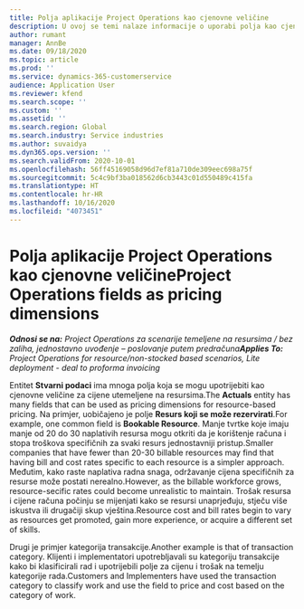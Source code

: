 ```yaml
---
title: Polja aplikacije Project Operations kao cjenovne veličine
description: U ovoj se temi nalaze informacije o uporabi polja kao cjenovnih veličina u aplikaciji Dynamics 365 Project Operations.
author: rumant
manager: AnnBe
ms.date: 09/18/2020
ms.topic: article
ms.prod: ''
ms.service: dynamics-365-customerservice
audience: Application User
ms.reviewer: kfend
ms.search.scope: ''
ms.custom: ''
ms.assetid: ''
ms.search.region: Global
ms.search.industry: Service industries
ms.author: suvaidya
ms.dyn365.ops.version: ''
ms.search.validFrom: 2020-10-01
ms.openlocfilehash: 56ff45169058d96d7ef81a710de309eec698a75f
ms.sourcegitcommit: 5c4c9bf3ba018562d6cb3443c01d550489c415fa
ms.translationtype: HT
ms.contentlocale: hr-HR
ms.lasthandoff: 10/16/2020
ms.locfileid: "4073451"
---
```

# <a name="project-operations-fields-as-pricing-dimensions"></a><span data-ttu-id="2912e-103">Polja aplikacije Project Operations kao cjenovne veličine</span><span class="sxs-lookup"><span data-stu-id="2912e-103">Project Operations fields as pricing dimensions</span></span>

<span data-ttu-id="2912e-104">_**Odnosi se na:** Project Operations za scenarije temeljene na resursima / bez zaliha, jednostavno uvođenje – poslovanje putem predračuna_</span><span class="sxs-lookup"><span data-stu-id="2912e-104">_**Applies To:** Project Operations for resource/non-stocked based scenarios, Lite deployment - deal to proforma invoicing_</span></span>

<span data-ttu-id="2912e-105">Entitet **Stvarni podaci** ima mnoga polja koja se mogu upotrijebiti kao cjenovne veličine za cijene utemeljene na resursima.</span><span class="sxs-lookup"><span data-stu-id="2912e-105">The **Actuals** entity has many fields that can be used as pricing dimensions for resource-based pricing.</span></span> <span data-ttu-id="2912e-106">Na primjer, uobičajeno je polje **Resurs koji se može rezervirati**.</span><span class="sxs-lookup"><span data-stu-id="2912e-106">For example, one common field is **Bookable Resource**.</span></span> <span data-ttu-id="2912e-107">Manje tvrtke koje imaju manje od 20 do 30 naplativih resursa mogu otkriti da je korištenje računa i stopa troškova specifičnih za svaki resurs jednostavniji pristup.</span><span class="sxs-lookup"><span data-stu-id="2912e-107">Smaller companies that have fewer than 20-30 billable resources may find that having bill and cost rates specific to each resource is a simpler approach.</span></span> <span data-ttu-id="2912e-108">Međutim, kako raste naplativa radna snaga, održavanje cijena specifičnih za resurse može postati nerealno.</span><span class="sxs-lookup"><span data-stu-id="2912e-108">However, as the billable workforce grows, resource-secific rates could become unrealistic to maintain.</span></span> <span data-ttu-id="2912e-109">Trošak resursa i cijene računa počinju se mijenjati kako se resursi unaprjeđuju, stječu više iskustva ili drugačiji skup vještina.</span><span class="sxs-lookup"><span data-stu-id="2912e-109">Resource cost and bill rates begin to vary as resources get promoted, gain more experience, or acquire a different set of skills.</span></span> 

<span data-ttu-id="2912e-110">Drugi je primjer kategorija transakcije.</span><span class="sxs-lookup"><span data-stu-id="2912e-110">Another example is that of transaction category.</span></span> <span data-ttu-id="2912e-111">Klijenti i implementatori upotrebljavali su kategoriju transakcije kako bi klasificirali rad i upotrijebili polje za cijenu i trošak na temelju kategorije rada.</span><span class="sxs-lookup"><span data-stu-id="2912e-111">Customers and Implementers have used the transaction category to classify work and use the field to price and cost based on the category of work.</span></span>
